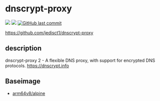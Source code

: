 # dnscrypt-proxy

[![](https://images.microbadger.com/badges/image/kometchtech/dnscrypt-proxy.svg)](https://microbadger.com/images/kometchtech/dnscrypt-proxy "Get your own image badge on microbadger.com")
[![](https://images.microbadger.com/badges/version/kometchtech/dnscrypt-proxy.svg)](https://microbadger.com/images/kometchtech/dnscrypt-proxy "Get your own version badge on microbadger.com")
[![GitHub last commit](https://img.shields.io/github/last-commit/google/skia.svg)](https://github.com/kometchtech/docker-build/commits/master/knot-dns)

<https://github.com/jedisct1/dnscrypt-proxy>

## description

dnscrypt-proxy 2 - A flexible DNS proxy, with support for encrypted DNS protocols. <https://dnscrypt.info>

## Baseimage

- [arm64v8/alpine](https://hub.docker.com/r/arm64v8/alpine/)
